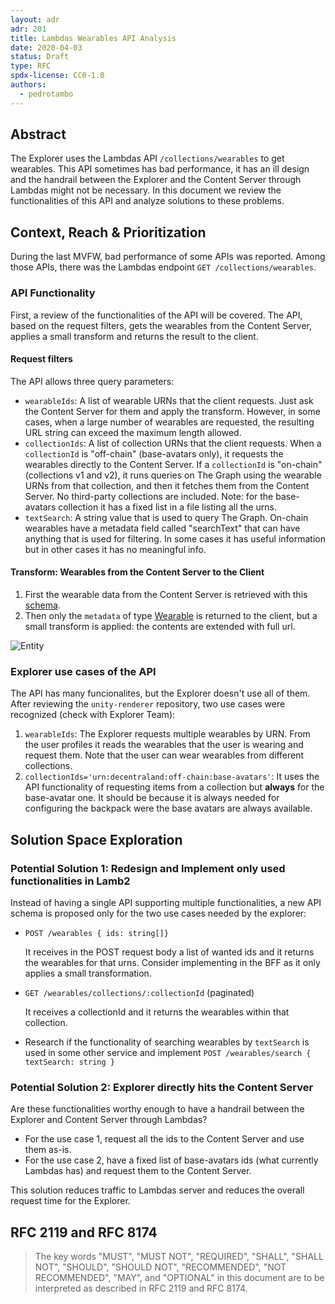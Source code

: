 ```yaml
---
layout: adr
adr: 201
title: Lambdas Wearables API Analysis
date: 2020-04-03
status: Draft
type: RFC
spdx-license: CC0-1.0
authors:
  - pedrotambo
---
```


## Abstract

The Explorer uses the Lambdas API `/collections/wearables` to get wearables. This API sometimes has bad performance, it has an ill design and the handrail between the Explorer and the Content Server through Lambdas might not be necessary. In this document we review the functionalities of this API and analyze solutions to these problems. 

## Context, Reach & Prioritization

During the last MVFW, bad performance of some APIs was reported. Among those APIs, there was the Lambdas endpoint `GET /collections/wearables`.

### API Functionality
First, a review of the functionalities of the API will be covered. The API, based on the request filters, gets the wearables from the Content Server, applies a small transform and returns the result to the client.

#### Request filters
The API allows three query parameters:

- `wearableIds`: A list of wearable URNs that the client requests. Just ask the Content Server for them and apply the transform. However, in some cases, when a large number of wearables are requested, the resulting URL string can exceed the maximum length allowed.
- `collectionIds`: A list of collection URNs that the client requests. When a `collectionId` is "off-chain" (base-avatars only), it requests the wearables directly to the Content Server. If a `collectionId` is "on-chain" (collections v1 and v2), it runs queries on The Graph using the wearable URNs from that collection, and then it fetches them from the Content Server. No third-party collections are included. Note: for the base-avatars collection it has a fixed list in a file listing all the urns.
- `textSearch`: A string value that is used to query The Graph. On-chain wearables have a metadata field called "searchText" that can have anything that is used for filtering. In some cases it has useful information but in other cases it has no meaningful info.

#### Transform: Wearables from the Content Server to the Client

1. First the wearable data from the Content Server is retrieved with this [schema](https://github.com/decentraland/schemas/blob/main/src/platform/entity.ts#L28-L37).
2. Then only the `metadata` of type [Wearable](https://github.com/decentraland/schemas/blob/main/src/platform/item/wearable/wearable.ts#L18-L26) is returned to the client, but a small transform is applied: the contents are extended with full url.

![Entity](/resources/ADR-201/entity-transform.png)

### Explorer use cases of the API
The API has many funcionalites, but the Explorer doesn't use all of them. After reviewing the `unity-renderer` repository, two use cases were recognized (check with Explorer Team): 
1. `wearableIds`: The Explorer requests multiple wearables by URN. From the user profiles it reads the wearables that the user is wearing and request them. Note that the user can wear wearables from different collections.
2. `collectionIds='urn:decentraland:off-chain:base-avatars'`: It uses the API functionality of requesting items from a collection but **always** for the base-avatar one. It should be because it is always needed for configuring the backpack were the base avatars are always available.


## Solution Space Exploration

### Potential Solution 1: Redesign and Implement only used functionalities in Lamb2

Instead of having a single API supporting multiple functionalities, a new API schema is proposed only for the two use cases needed by the explorer:
- `POST /wearables { ids: string[]}`

  It receives in the POST request body a list of wanted ids and it returns the wearables for that urns. Consider implementing in the BFF as it only applies a small transformation.

- `GET /wearables/collections/:collectionId` (paginated)
  
  It receives a collectionId and it returns the wearables within that collection.

- Research if the functionality of searching wearables by `textSearch` is used in some other service and implement `POST /wearables/search { textSearch: string }`


### Potential Solution 2: Explorer directly hits the Content Server

Are these functionalities worthy enough to have a handrail between the Explorer and Content Server through Lambdas?
- For the use case 1, request all the ids to the Content Server and use them as-is.
- For the use case 2, have a fixed list of base-avatars ids (what currently Lambdas has) and request them to the Content Server.

This solution reduces traffic to Lambdas server and reduces the overall request time for the Explorer.


## RFC 2119 and RFC 8174

> The key words "MUST", "MUST NOT", "REQUIRED", "SHALL", "SHALL NOT", "SHOULD", "SHOULD NOT", "RECOMMENDED", "NOT RECOMMENDED", "MAY", and "OPTIONAL" in this document are to be interpreted as described in RFC 2119 and RFC 8174.